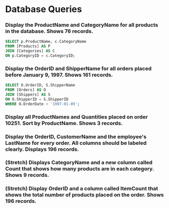 # Database Queries

### Display the ProductName and CategoryName for all products in the database. Shows 76 records.

``` sql
SELECT p.ProductName, c.CategoryName
FROM [Products] AS P
JOIN [Categories] AS C
ON p.CategoryID = c.CategoryID;
```

### Display the OrderID and ShipperName for all orders placed before January 9, 1997. Shows 161 records.
``` sql
SELECT O.OrderID, S.ShipperName
FROM [Orders] AS O
JOIN [Shippers] AS S
ON O.ShipperID = S.ShipperID
WHERE O.OrderDate < '1997-01-09';
```

### Display all ProductNames and Quantities placed on order 10251. Sort by ProductName. Shows 3 records.

### Display the OrderID, CustomerName and the employee's LastName for every order. All columns should be labeled clearly. Displays 196 records.

### (Stretch)  Displays CategoryName and a new column called Count that shows how many products are in each category. Shows 9 records.

### (Stretch) Display OrderID and a  column called ItemCount that shows the total number of products placed on the order. Shows 196 records.
